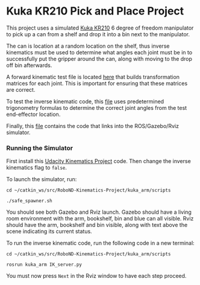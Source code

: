 # Kuka KR210 Pick and Place Project

This project uses a simulated [Kuka KR210](https://www.kuka.com/en-us/products/robotics-systems/industrial-robots/kr-210-2-f-exclusive) 6 degree of freedom manipulator to pick up a can from a shelf and drop it into a bin next to the manipulator.

The can is location at a random location on the shelf, thus inverse kinematics must be used to determine what angles each joint must be in to successfully put the gripper around the can, along with moving to the drop off bin afterwards.

A forward kinematic test file is located [here](kuka_fk.py) that builds transformation matrices for each joint. This is important for ensuring that these matrices are correct.

To test the inverse kinematic code, this [file](kuka_ik.py) uses predetermined trigonometry formulas to determine the correct joint angles from the test end-effector location.

Finally, this [file](IK_server.py) contains the code that links into the ROS/Gazebo/Rviz simulator.

### Running the Simulator

First install this [Udacity Kinematics Project](https://github.com/udacity/RoboND-Kinematics-Project) code. Then change the inverse kinematics flag to `false`.

To launch the simulator, run:

`cd ~/catkin_ws/src/RoboND-Kinematics-Project/kuka_arm/scripts`

`./safe_spawner.sh`

You should see both Gazebo and Rviz launch. Gazebo should have a living room environment with the arm, bookshelf, bin and blue can all visible. Rviz should have the arm, bookshelf and bin visible, along with text above the scene indicating its current status.

To run the inverse kinematic code, run the following code in a new terminal:

`cd ~/catkin_ws/src/RoboND-Kinematics-Project/kuka_arm/scripts`

`rosrun kuka_arm IK_server.py`

You must now press `Next` in the Rviz window to have each step proceed.
